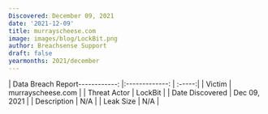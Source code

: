 ```yaml
---
Discovered: December 09, 2021
date: '2021-12-09'
title: murrayscheese.com
image: images/blog/LockBit.png
author: Breachsense Support
draft: false
yearmonths: 2021/december
---
```


| Data Breach Report------------:   |:-------------:    | :-----:|
| Victim    | murrayscheese.com      | 
| Threat Actor    | LockBit      | 
| Date Discovered    | Dec 09, 2021      | 
| Description    | N/A      | 
| Leak Size    | N/A      | 

